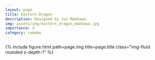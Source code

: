 ```yaml
---
layout: page
title: Eastern Dragon
description: Designed by Jun Maekawa.
img: assets/img/eastern_dragon_maekawa.jpg
importance: 3
category: remake
---
```


<div class="row">
    <div class="col-sm mt-3 mt-md-0">
        {% include figure.html path=page.img title=page.title class="img-fluid rounded z-depth-1" %}
    </div>
</div>